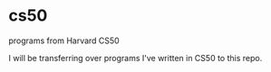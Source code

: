 # cs50
programs from Harvard CS50

I will be transferring over programs I've written in CS50 to this repo.
